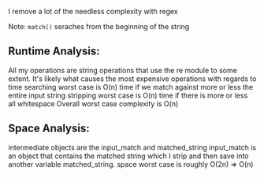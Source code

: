 I remove a lot of the needless complexity with regex

Note: `match()` seraches from the beginning of the string

## Runtime Analysis:
All my operations are string operations that use the re module to some extent. It's likely what causes the most expensive operations with regards to time
searching worst case is O(n) time if we match against more or less the entire input string
stripping worst case is O(n) time if there is more or less all whitespace
Overall worst case complexity is O(n)

## Space Analysis:
intermediate objects are the input_match and matched_string
input_match is an object that contains the matched string which I strip and then save into another variable matched_string.
space worst case is roughly O(2n) => O(n)
